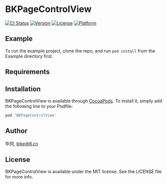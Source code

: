 # BKPageControlView

[![CI Status](https://img.shields.io/travis/毕珂/BKPageControlView.svg?style=flat)](https://travis-ci.org/毕珂/BKPageControlView)
[![Version](https://img.shields.io/cocoapods/v/BKPageControlView.svg?style=flat)](https://cocoapods.org/pods/BKPageControlView)
[![License](https://img.shields.io/cocoapods/l/BKPageControlView.svg?style=flat)](https://cocoapods.org/pods/BKPageControlView)
[![Platform](https://img.shields.io/cocoapods/p/BKPageControlView.svg?style=flat)](https://cocoapods.org/pods/BKPageControlView)

## Example

To run the example project, clone the repo, and run `pod install` from the Example directory first.

## Requirements

## Installation

BKPageControlView is available through [CocoaPods](https://cocoapods.org). To install
it, simply add the following line to your Podfile:

```ruby
pod 'BKPageControlView'
```

## Author

毕珂, bike@6.cn

## License

BKPageControlView is available under the MIT license. See the LICENSE file for more info.
